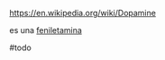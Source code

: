 https://en.wikipedia.org/wiki/Dopamine

es una [feniletamina](https://en.wikipedia.org/wiki/Substituted_phenethylamine)

#todo